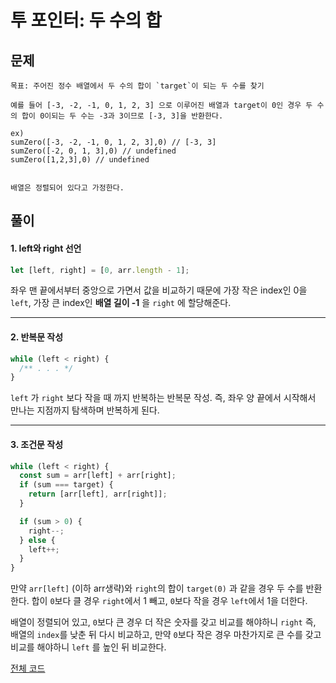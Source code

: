 # 투 포인터: 두 수의 합

## 문제

```
목표: 주어진 정수 배열에서 두 수의 합이 `target`이 되는 두 수를 찾기

예를 들어 [-3, -2, -1, 0, 1, 2, 3] 으로 이루어진 배열과 target이 0인 경우 두 수의 합이 0이되는 두 수는 -3과 3이므로 [-3, 3]을 반환한다.

ex)
sumZero([-3, -2, -1, 0, 1, 2, 3],0) // [-3, 3]
sumZero([-2, 0, 1, 3],0) // undefined
sumZero([1,2,3],0) // undefined


배열은 정렬되어 있다고 가정한다.
```

## 풀이

#### 1. left와 right 선언

```js
let [left, right] = [0, arr.length - 1];
```

좌우 맨 끝에서부터 중앙으로 가면서 값을 비교하기 때문에 가장 작은 index인 0을 `left`, 가장 큰 index인 **배열 길이 -1** 을 `right` 에 할당해준다.

---

#### 2. 반복문 작성

```js
while (left < right) {
  /** . . . */
}
```

`left` 가 `right` 보다 작을 때 까지 반복하는 반복문 작성. 즉, 좌우 양 끝에서 시작해서 만나는 지점까지 탐색하며 반복하게 된다.

---

#### 3. 조건문 작성

```js
while (left < right) {
  const sum = arr[left] + arr[right];
  if (sum === target) {
    return [arr[left], arr[right]];
  }

  if (sum > 0) {
    right--;
  } else {
    left++;
  }
}
```

만약 `arr[left]` (이하 arr생략)와 `right`의 합이 `target(0)` 과 같을 경우 두 수를 반환한다. 합이 `0`보다 클 경우 `right`에서 1 빼고, `0`보다 작을 경우 `left`에서 1을 더한다.

배열이 정렬되어 있고, `0`보다 큰 경우 더 작은 숫자를 갖고 비교를 해야하니 `right` 즉, 배열의 `index`를 낮춘 뒤 다시 비교하고, 만약 `0`보다 작은 경우 마찬가지로 큰 수를 갖고 비교를 해야하니 `left` 를 높인 뒤 비교한다.

[전체 코드](./두수의합.js)
